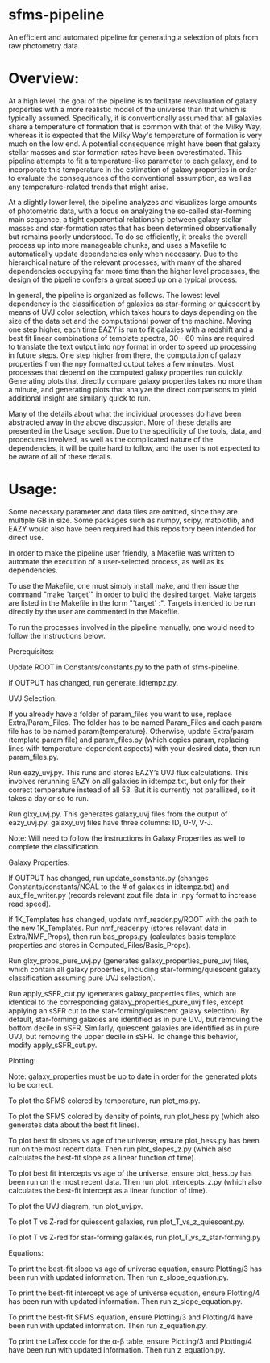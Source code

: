 # sfms-pipeline
An efficient and automated pipeline for generating a selection of plots from raw photometry data.

# Overview:

At a high level, the goal of the pipeline is to facilitate reevaluation of galaxy properties with a more realistic model of the universe than that which is typically assumed. Specifically, it is conventionally assumed that all galaxies share a temperature of formation that is common with that of the Milky Way, whereas it is expected that the Milky Way's temperature of formation is very much on the low end. A potential consequence might have been that galaxy stellar masses and star formation rates have been overestimated. This pipeline attempts to fit a temperature-like parameter to each galaxy, and to incorporate this temperature in the estimation of galaxy properties in order to evaluate the consequences of the conventional assumption, as well as any temperature-related trends that might arise.

At a slightly lower level, the pipeline analyzes and visualizes large amounts of photometric data, with a focus on analyzing the so-called star-forming main sequence, a tight exponential relationship between galaxy stellar masses and star-formation rates that has been determined observationally but remains poorly understood. To do so efficiently, it breaks the overall process up into more manageable chunks, and uses a Makefile to automatically update dependencies only when necessary. Due to the hierarchical nature of the relevant processes, with many of the shared dependencies occupying far more time than the higher level processes, the design of the pipeline confers a great speed up on a typical process.

In general, the pipeline is organized as follows. The lowest level dependency is the classification of galaxies as star-forming or quiescent by means of UVJ color selection, which takes hours to days depending on the size of the data set and the computational power of the machine. Moving one step higher, each time EAZY is run to fit galaxies with a redshift and a best fit linear combinations of template spectra, 30 - 60 mins are required to translate the text output into npy format in order to speed up processing in future steps. One step higher from there, the computation of galaxy properties from the npy formatted output takes a few minutes. Most processes that depend on the computed galaxy properties run quickly. Generating plots that directly compare galaxy properties takes no more than a minute, and generating plots that analyze the direct comparisons to yield additional insight are similarly quick to run.

Many of the details about what the individual processes do have been abstracted away in the above discussion. More of these details are presented in the Usage section. Due to the specificity of the tools, data, and procedures involved, as well as the complicated nature of the dependencies, it will be quite hard to follow, and the user is not expected to be aware of all of these details.

# Usage:

Some necessary parameter and data files are omitted, since they are multiple GB in size. Some packages such as numpy, scipy, matplotlib, and EAZY would also have been required had this repository been intended for direct use.

In order to make the pipeline user friendly, a Makefile was written to automate the execution of a user-selected process, as well as its dependencies.

To use the Makefile, one must simply install make, and then issue the command "make 'target'" in order to build the desired target. Make targets are listed in the Makefile in the form "'target' :". Targets intended to be run directly by the user are commented in the Makefile.
  
To run the processes involved in the pipeline manually, one would need to follow the instructions below.

Prerequisites:

Update ROOT in Constants/constants.py to the path of sfms-pipeline.

If OUTPUT has changed, run generate_idtempz.py.

UVJ Selection:

If you already have a folder of param_files you want to use, replace Extra/Param_Files. The folder has to be named Param_Files and each param file has to be named param{temperature}. Otherwise, update Extra/param (template param file) and param_files.py (which copies param, replacing lines with temperature-dependent aspects) with your desired data, then run param_files.py.

Run eazy_uvj.py. This runs and stores EAZY’s UVJ flux calculations. This involves rerunning EAZY on all galaxies in idtempz.txt, but only for their correct temperature instead of all 53. But it is currently not parallized, so it takes a day or so to run.

Run glxy_uvj.py. This generates galaxy_uvj files from the output of eazy_uvj.py. galaxy_uvj files have three columns: ID, U-V, V-J.

Note: Will need to follow the instructions in Galaxy Properties as well to complete the classification.

Galaxy Properties:

If OUTPUT has changed, run update_constants.py (changes Constants/constants/NGAL to the # of galaxies in idtempz.txt) and aux_file_writer.py (records relevant zout file data in .npy format to increase read speed).

If 1K_Templates has changed, update nmf_reader.py/ROOT with the path to the new 1K_Templates. Run nmf_reader.py (stores relevant data in Extra/NMF_Props), then run bas_props.py (calculates basis template properties and stores in Computed_Files/Basis_Props).

Run glxy_props_pure_uvj.py (generates galaxy_properties_pure_uvj files, which contain all galaxy properties, including star-forming/quiescent galaxy classification assuming pure UVJ selection).

Run apply_sSFR_cut.py (generates galaxy_properties files, which are identical to the corresponding galaxy_properties_pure_uvj files, except applying an sSFR cut to the star-forming/quiescent galaxy selection). By default, star-forming galaxies are identified as in pure UVJ, but removing the bottom decile in sSFR. Similarly, quiescent galaxies are identified as in pure UVJ, but removing the upper decile in sSFR. To change this behavior, modify apply_sSFR_cut.py.

Plotting:

Note: galaxy_properties must be up to date in order for the generated plots to be correct.

To plot the SFMS colored by temperature, run plot_ms.py.

To plot the SFMS colored by density of points, run plot_hess.py (which also generates data about the best fit lines).

To plot best fit slopes vs age of the universe, ensure plot_hess.py has been run on the most recent data. Then run plot_slopes_z.py (which also calculates the best-fit slope as a linear function of time).

To plot best fit intercepts vs age of the universe, ensure plot_hess.py has been run on the most recent data. Then run plot_intercepts_z.py (which also calculates the best-fit intercept as a linear function of time).

To plot the UVJ diagram, run plot_uvj.py.

To plot T vs Z-red for quiescent galaxies, run plot_T_vs_z_quiescent.py.

To plot T vs Z-red for star-forming galaxies, run plot_T_vs_z_star-forming.py

Equations:

To print the best-fit slope vs age of universe equation, ensure Plotting/3 has been run with updated information. Then run z_slope_equation.py.

To print the best-fit intercept vs age of universe equation, ensure Plotting/4 has been run with updated information. Then run z_slope_equation.py.

To print the best-fit SFMS equation, ensure Plotting/3 and Plotting/4 have been run with updated information. Then run z_equation.py.

To print the LaTex code for the α-β table, ensure Plotting/3 and Plotting/4 have been run with updated information. Then run z_equation.py.
